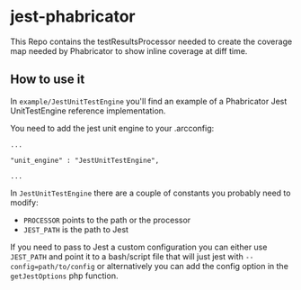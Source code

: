 jest-phabricator
==

This Repo contains the testResultsProcessor needed to create the coverage map needed by Phabricator to show inline coverage at diff time.

How to use it
--

In `example/JestUnitTestEngine` you'll find an example of a Phabricator Jest
UnitTestEngine reference implementation.

You need to add the jest unit engine to your .arcconfig:
```
...

"unit_engine" : "JestUnitTestEngine",

...
```

In `JestUnitTestEngine` there are a couple of constants you probably need to modify:

- `PROCESSOR` points to the path or the processor
- `JEST_PATH` is the path to Jest

If you need to pass to Jest a custom configuration you can either use `JEST_PATH` and point it to
a bash/script file that will just jest with `--config=path/to/config` or
alternatively you can add the config option in the `getJestOptions` php function.
